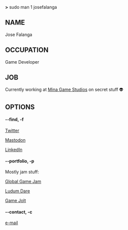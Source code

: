 __>__ sudo man 1 josefalanga

## NAME

Jose Falanga

## OCCUPATION

Game Developer

## JOB

Currently working at [Mina Game Studios](https://www.linkedin.com/company/mina-game-studios/) on secret stuff 👽

## OPTIONS

#### --find, -f

[Twitter](https://twitter.com/jose_falanga)

[Mastodon](https://mastodon.gamedev.place/@jose)

[LinkedIn](https://www.linkedin.com/in/jose-falanga/)

#### --portfolio, -p

Mostly jam stuff:

[Global Game Jam](https://globalgamejam.org/users/josefalanga)

[Ludum Dare](https://ldjam.com/users/josefalanga/games)

[Game Jolt](https://gamejolt.com/@josefalanga/games)

#### --contact, -c

[e-mail](mailto:jose.falanga@gmail.com)
